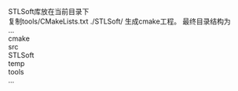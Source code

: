 STLSoft库放在当前目录下  
复制tools/CMakeLists.txt ./STLSoft/
生成cmake工程。
最终目录结构为  
...  
cmake  
src  
STLSoft  
temp  
tools  
...  

